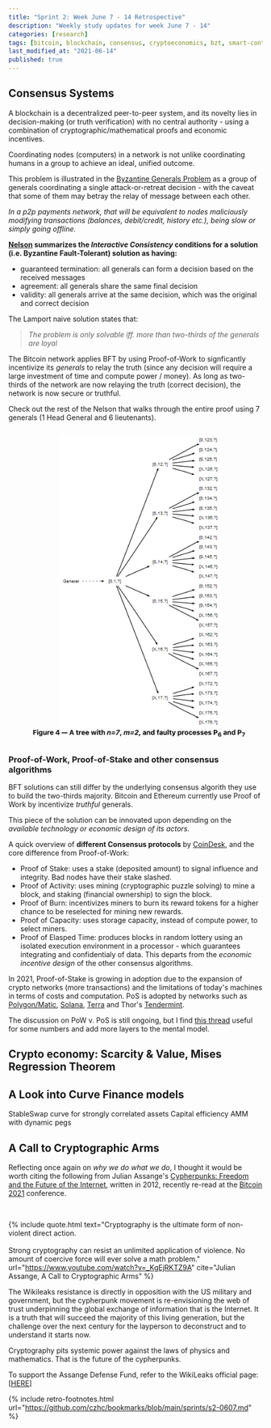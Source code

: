 ```yaml
---
title: "Sprint 2: Week June 7 - 14 Retrospective"
description: "Weekly study updates for week June 7 - 14"
categories: [research]
tags: [bitcoin, blockchain, consensus, cryptoeconomics, bzt, smart-contracts, ethereum, L2, sidechains, curvefi, s2f, scalability, governance, polygon, matic, stableswap, mises-regression]
last_modified_at: "2021-06-14"
published: true
---
```


## Consensus Systems

A blockchain is a decentralized peer-to-peer system, and its novelty lies in decision-making (or truth verification) with no central authority - using a combination of cryptographic/mathematical proofs and economic incentives.

Coordinating nodes (computers) in a network is not unlike coordinating humans in a group to achieve an ideal, unified outcome.

This problem is illustrated in the [Byzantine Generals Problem](http://lamport.azurewebsites.net/pubs/byz.pdf) as a group of generals coordinating a single attack-or-retreat decision - with the caveat that some of them may betray the relay of message between each other.

_In a p2p payments network, that will be equivalent to nodes maliciously modifying transactions (balances, debit/credit, history etc.), being slow or simply going offline._

**[Nelson](https://marknelson.us/posts/2007/07/23/byzantine.html?utm_referral=https://czhc.dev) summarizes the _Interactive Consistency_ conditions for a solution (i.e. Byzantine Fault-Tolerant) solution as having:**

* guaranteed termination: all generals can form a decision based on the received messages
* agreement: all generals share the same final decision
* validity: all generals arrive at the same decision, which was the original and correct decision


The Lamport naive solution states that:
> _The problem is only solvable iff. more than two-thirds of the generals are loyal_

The Bitcoin network applies BFT by using Proof-of-Work to signficantly incentivize its _generals_ to relay the truth (since any decision will require a large investment of time and compute power / money). As long as two-thirds of the network are now relaying the truth (correct decision), the network is now secure or truthful.

Check out the rest of the Nelson that walks through the entire proof using 7 generals (1 Head General and 6 lieutenants).

![Nelson BFT walkthrough](/assets/img/posts/2021-06-14-s2-retro/nelson-bft-proof.png)


### Proof-of-Work, Proof-of-Stake and other consensus algorithms

BFT solutions can still differ by the underlying consensus algorith they use to build the two-thirds majority. Bitcoin and Ethereum currently use Proof of Work by incentivize _truthful_ generals.

This piece of the solution can be innovated upon depending on the _available technology or economic design of its actors_.

A quick overview of **different Consensus protocols** by [CoinDesk](https://www.coindesk.com/short-guide-blockchain-consensus-protocols?utm_referral=https://czhc.dev), and the core difference from Proof-of-Work:

* Proof of Stake: uses a stake (deposited amount) to signal influence and integrity. Bad nodes have their stake slashed.
* Proof of Activity: uses mining (cryptographic puzzle solving) to mine a block, and staking (financial ownership) to sign the block.
* Proof of Burn: incentivizes miners to burn its reward tokens for a higher chance to be reselected for mining new rewards.
* Proof of Capacity: uses storage capacity, instead of compute power, to select miners.
* Proof of Elasped Time: produces blocks in random lottery using an isolated execution environment in a processor - which guarantees integrating and confidentialy of data. This departs from the _economic incentive design_ of the other consensus algorithms.

In 2021, Proof-of-Stake is growing in adoption due to the expansion of crypto networks (more transactions) and the limitations of today's machines in terms of costs and computation. PoS is adopted by networks such as [Polygon/Matic](https://docs.matic.network/docs/validate/basics/pos_staking_delegation/), [Solana](https://solana.com/solana-whitepaper.pdf), [Terra](https://consensusnetworks.com/terra/) and Thor's [Tendermint](https://web.archive.org/web/20181016060125/https://github.com/thorchain/Resources/blob/master/Whitepapers/THORChain/whitepaper-en.md).


The discussion on PoW v. PoS is still ongoing, but I find [this thread](https://ercwl.medium.com/proof-of-stake-is-less-wasteful-b2854a191766) useful for some numbers and add more layers to the mental model.


## Crypto economy: Scarcity & Value, Mises Regression Theorem

## A Look into Curve Finance models

StableSwap curve for strongly correlated assets
Capital efficiency
AMM with dynamic pegs


## A Call to Cryptographic Arms

Reflecting once again on _why we do what we do_, I thought it would be worth citing the following from Julian Assange's [Cypherpunks: Freedom and the Future of the Internet](https://www.amazon.com/Cypherpunks-Freedom-Internet-Julian-Assange/dp/1944869085), written in 2012, recently re-read at the [Bitcoin 2021](https://www.youtube.com/watch?v=_KgEjRKTZ9A) conference.

<br/>

{% include quote.html
  text="Cryptography is the ultimate form of non-violent direct action. <br/><br/> Strong cryptography can resist an unlimited application of violence. No amount of coercive force will ever solve a math problem."
  url="https://www.youtube.com/watch?v=_KgEjRKTZ9A"
  cite="Julian Assange, A Call to Cryptographic Arms"
%}


The Wikileaks resistance is directly in opposition with the US military and government, but the cypherpunk movement is re-envisioning the web of trust underpinning the global exchange of information that is the Internet. It is a truth that will succeed the majority of this living generation, but the challenge over the next century for the layperson to deconstruct and to understand it starts now.

Cryptography pits systemic power against the laws of physics and mathematics.
That is the future of the cypherpunks.

To support the Assange Defense Fund, refer to the WikiLeaks official page: [[HERE](https://defend.wikileaks.org/donate/)]

{% include retro-footnotes.html
  url="https://github.com/czhc/bookmarks/blob/main/sprints/s2-0607.md"
  %}
